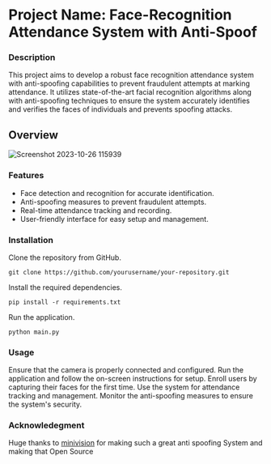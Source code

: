 # Project Name: Face-Recognition Attendance System with Anti-Spoof

### Description
This project aims to develop a robust face recognition attendance system with anti-spoofing capabilities to prevent fraudulent attempts at marking attendance. It utilizes state-of-the-art facial recognition algorithms along with anti-spoofing techniques to ensure the system accurately identifies and verifies the faces of individuals and prevents spoofing attacks.

## Overview
![Screenshot 2023-10-26 115939](https://github.com/Pritush09/Face-Recognition-Attandance-System-Anti-Spoof/assets/89287734/9bc34cbe-c4db-400d-a46b-b9b1b0d7e133)


### Features
* Face detection and recognition for accurate identification.
* Anti-spoofing measures to prevent fraudulent attempts.
* Real-time attendance tracking and recording.
* User-friendly interface for easy setup and management.

### Installation
Clone the repository from GitHub.

`git clone https://github.com/yourusername/your-repository.git`

Install the required dependencies.

`pip install -r requirements.txt`

Run the application.

`python main.py`

### Usage
Ensure that the camera is properly connected and configured.
Run the application and follow the on-screen instructions for setup.
Enroll users by capturing their faces for the first time.
Use the system for attendance tracking and management.
Monitor the anti-spoofing measures to ensure the system's security.

### Acknowledegment
Huge thanks to [minivision](https://github.com/minivision-ai/Silent-Face-Anti-Spoofing) for making such a great anti spoofing System and making that Open Source
